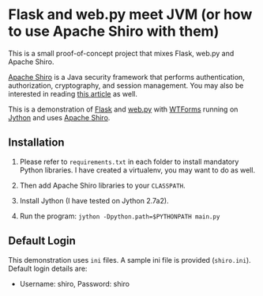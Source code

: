 # Flask and web.py meet JVM (or how to use Apache Shiro with them)

This is a small proof-of-concept project that mixes Flask, web.py and Apache Shiro.

[Apache Shiro](http://shiro.apache.org/) is a Java security framework that performs authentication, authorization, cryptography, and session management. You may also be interested in reading [this article](http://www.infoq.com/articles/apache-shiro) as well.

This is a demonstration of [Flask](http://flask.pocoo.org/) and [web.py](http://webpy.org/) with [WTForms](http://wtforms.simplecodes.com/) running on [Jython](http://www.jython.org/) and uses [Apache Shiro](http://shiro.apache.org/).

## Installation

1. Please refer to `requirements.txt` in each folder to install mandatory Python libraries. I have created a virtualenv, you may want to do as well.

2. Then add Apache Shiro libraries to your `CLASSPATH`.

3. Install Jython (I have tested on Jython 2.7a2).

4. Run the program: `jython -Dpython.path=$PYTHONPATH main.py`

## Default Login

This demonstration uses `ini` files. A sample ini file is provided (`shiro.ini`). Default login details are:

- Username: shiro, Password: shiro
